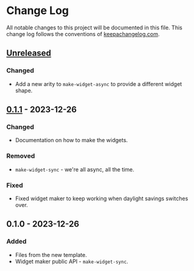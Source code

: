 # Change Log
All notable changes to this project will be documented in this file. This change log follows the conventions of [keepachangelog.com](http://keepachangelog.com/).

## [Unreleased]
### Changed
- Add a new arity to `make-widget-async` to provide a different widget shape.

## [0.1.1] - 2023-12-26
### Changed
- Documentation on how to make the widgets.

### Removed
- `make-widget-sync` - we're all async, all the time.

### Fixed
- Fixed widget maker to keep working when daylight savings switches over.

## 0.1.0 - 2023-12-26
### Added
- Files from the new template.
- Widget maker public API - `make-widget-sync`.

[Unreleased]: https://sourcehost.site/your-name/day13/compare/0.1.1...HEAD
[0.1.1]: https://sourcehost.site/your-name/day13/compare/0.1.0...0.1.1
